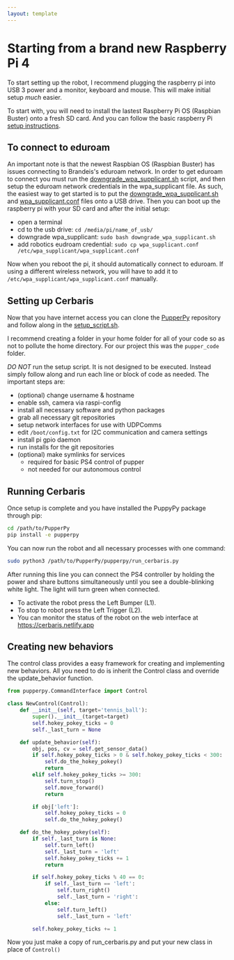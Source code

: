 ```yaml
---
layout: template
---
```

# Starting from a brand new Raspberry Pi 4
To start setting up the robot, I recommend plugging the raspberry pi into USB 3 power and a monitor, keyboard and mouse. This will make initial setup *much* easier.

To start with, you will need to install the lastest Raspberry Pi OS (Raspbian Buster) onto a fresh SD card. And you can follow the basic raspberry Pi [setup instructions](https://projects.raspberrypi.org/en/projects/raspberry-pi-setting-up).

## To connect to eduroam
An important note is that the newest Raspbian OS (Raspbian Buster) has issues
connecting to Brandeis's eduroam network. In order to get eduroam to connect
you must run the
[downgrade_wpa_supplicant.sh](https://github.com/nubs01/PupperPy/blob/master/pupperpy/resources/downgrade_wpa_supplicant.sh)
script, and then setup the eduroam network credentials in the wpa_supplicant
file. As such, the easiest way to get started is to put the
[downgrade_wpa_supplicant.sh](https://github.com/nubs01/PupperPy/blob/master/pupperpy/resources/downgrade_wpa_supplicant.sh)
and
[wpa_supplicant.conf](https://github.com/nubs01/PupperPy/blob/master/pupperpy/resources/wpa_supplicant.conf)
files onto a USB drive. Then you can boot up the raspberry pi with your SD card and after the initial setup:
* open a terminal
* cd to the usb drive: `cd /media/pi/name_of_usb/`
* downgrade wpa_supplicant: `sudo bash downgrade_wpa_supplicant.sh`
* add robotics eudroam credential: `sudo cp wpa_supplicant.conf /etc/wpa_supplicant/wpa_supplicant.conf`

Now when you reboot the pi, it should automatically connect to eduroam. If using a different wireless network, you will have to add it to `/etc/wpa_supplicant/wpa_supplicant.conf` manually.
 
## Setting up Cerbaris
Now that you have internet access you can clone the
[PupperPy](https://github.com/nubs01/PupperPy) repository and follow along in
the
[setup_script.sh](https://github.com/nubs01/PupperPy/blob/master/pupperpy/setup_script.sh).

I recommend creating a folder in your home folder for all of your code so as not to pollute the home directory. For our project this was the `pupper_code` folder.

*DO NOT* run the setup script. It is not designed to be executed. Instead
simply follow along and run each line or block of code as needed. The important
steps are:
* (optional) change username & hostname
* enable ssh, camera via raspi-config
* install all necessary software and python packages
* grab all necessary git repositories
* setup network interfaces for use with UDPComms
* edit `/boot/config.txt` for I2C communication and camera settings
* install pi gpio daemon
* run installs for the git repositories
* (optional) make symlinks for services
  * required for basic PS4 control of pupper
  * not needed for our autonomous control

## Running Cerbaris
Once setup is complete and you have installed the PuppyPy package through pip:
```bash
cd /path/to/PupperPy
pip install -e pupperpy
```

You can now run the robot and all necessary processes with one command:
```bash
sudo python3 /path/to/PupperPy/pupperpy/run_cerbaris.py
```
After running this line you can connect the PS4 controller by holding the power and share buttons simultaneously until you see a double-blinking white light. The light will turn green when connected.

* To activate the robot press the Left Bumper (L1).
* To stop to robot press the Left Trigger (L2).
* You can monitor the status of the robot on the web interface at https://cerbaris.netlify.app

## Creating new behaviors
The control class provides a easy framework for creating and implementing new behaviors.
All you need to do is inherit the Control class and override the update_behavior function.
```python
from pupperpy.CommandInterface import Control

class NewControl(Control):
    def __init__(self, target='tennis_ball'):
        super().__init__(target=target)
        self.hokey_pokey_ticks = 0
        self._last_turn = None

    def update_behavior(self):
        obj, pos, cv = self.get_sensor_data()
        if self.hokey_pokey_ticks > 0 & self.hokey_pokey_ticks < 300:
            self.do_the_hokey_pokey()
            return
        elif self.hokey_pokey_ticks >= 300:
            self.turn_stop()
            self.move_forward()
            return

        if obj['left']:
            self.hokey_pokey_ticks = 0
            self.do_the_hokey_pokey()

    def do_the_hokey_pokey(self):
        if self._last_turn is None:
            self.turn_left()
            self._last_turn = 'left'
            self.hokey_pokey_ticks += 1
            return

        if self.hokey_pokey_ticks % 40 == 0:
            if self._last_turn == 'left':
                self.turn_right()
                self._last_turn = 'right':
            else:
                self.turn_left()
                self._last_turn = 'left'

        self.hokey_pokey_ticks += 1
```

Now you just make a copy of run_cerbaris.py and put your new class in
place of `Control()`
        
